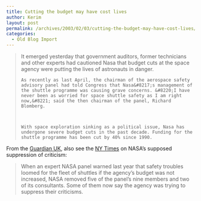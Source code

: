 ```yaml
---
title: Cutting the budget may have cost lives
author: Kerim
layout: post
permalink: /archives/2003/02/03/cutting-the-budget-may-have-cost-lives/
categories:
  - Old Blog Import
---
```


>   It emerged yesterday that government auditors, former technicians and other experts had cautioned Nasa that budget cuts at the space agency were putting the lives of astronauts in danger. 
>   
>   
>     As recently as last April, the chairman of the aerospace safety advisory panel had told Congress that Nasa&#8217;s management of the shuttle programme was causing grave concerns. &#8220;I have never been as worried for space shuttle safety as I am right now,&#8221; said the then chairman of the panel, Richard Blomberg.
>   
>   
>   
>     With space exploration sinking as a political issue, Nasa has undergone severe budget cuts in the past decade. Funding for the shuttle programme has been cut by 40% since 1990.
>   


From the <a href="http://www.guardian.co.uk/international/story/0,3604,887631,00.html" onclick="_gaq.push(['_trackEvent', 'outbound-article', 'http://www.guardian.co.uk/international/story/0,3604,887631,00.html', 'Guardian UK']);" >Guardian UK</a>, also see the <a href="http://www.nytimes.com/2003/02/03/national/03NASA.html" onclick="_gaq.push(['_trackEvent', 'outbound-article', 'http://www.nytimes.com/2003/02/03/national/03NASA.html', 'NY Times']);" >NY Times</a> on NASA&#8217;s supposed suppression of criticism:


>   When an expert NASA panel warned last year that safety troubles loomed for the fleet of shuttles if the agency&#8217;s budget was not increased, NASA removed five of the panel&#8217;s nine members and two of its consultants. Some of them now say the agency was trying to suppress their criticisms.


